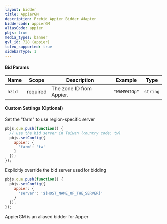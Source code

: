 ```yaml
---
layout: bidder
title: AppierGM
description: Prebid Appier Bidder Adapter
biddercode: appierGM
aliasCode: appier
pbjs: true
media_types: banner
gvl_id: 728 (appier)
tcfeu_supported: true
sidebarType: 1
---
```


#### Bid Params


| Name      | Scope    | Description               | Example    | Type     |
|-----------|----------|---------------------------|------------|----------|
| `hzid`    | required | The zone ID from Appier.  | `"WhM5WIOp"` | `string` |

#### Custom Settings (Optional)

Set the "farm" to use region-specific server

```javascript
pbjs.que.push(function() {
  // use the bid server in Taiwan (country code: tw)
  pbjs.setConfig({
    appier: {
      'farm': 'tw'
    }
  });
});
```

Explicitly override the bid server used for bidding

```javascript
pbjs.que.push(function() {
  pbjs.setConfig({
    appier: {
      'server': '${HOST_NAME_OF_THE_SERVER}'
    }
  });
});
```

AppierGM is an aliased bidder for Appier
